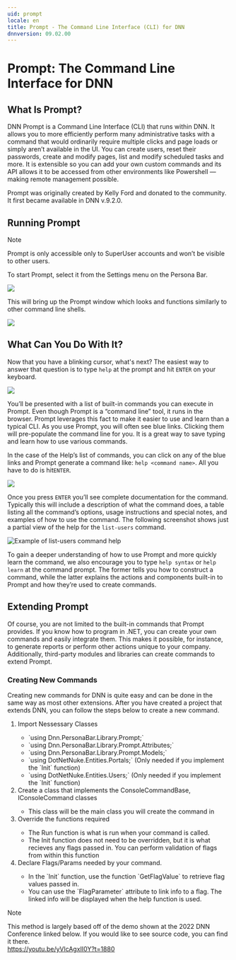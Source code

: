 ```yaml
---
uid: prompt
locale: en
title: Prompt - The Command Line Interface (CLI) for DNN
dnnversion: 09.02.00
---
```


# Prompt: The Command Line Interface for DNN

## What Is Prompt?
DNN Prompt is a Command Line Interface (CLI) that runs within DNN.  It allows you to more efficiently perform many administrative tasks with a command that would ordinarily require multiple clicks and page loads or simply aren’t available in the UI.  You can create users, reset their passwords, create and modify pages, list and modify scheduled tasks and more. It is extensible so you can add your own custom commands and its API allows it to be accessed from other environments like Powershell — making remote management  possible.

Prompt was originally created by Kelly Ford and donated to the community. It first became available in DNN v.9.2.0.  

## Running Prompt
> [!Note]
> Prompt is only accessible only to SuperUser accounts and won’t be visible to other users.
 
To start Prompt, select it from the Settings menu on the Persona Bar.

![](/images/scr-prompt-pb-start-prompt.png)

This will bring up the Prompt window which looks and functions similarly to other command line shells.

![](/images/scr-prompt-main-window.png)

## What Can You Do With It?
Now that you have a blinking cursor, what's next? The easiest way to answer that question is to type `help` at the prompt and hit `ENTER` on your keyboard. 

![](/images/scr-prompt-help-command.png)

You’ll be presented with a list of built-in commands you can execute in Prompt. Even though Prompt is a “command line” tool, it runs in the browser. Prompt leverages this fact to make it easier to use and learn than a typical CLI. As you use Prompt, you will often see blue links. Clicking them will pre-populate the command line for you. It is a great way to save typing and learn how to use various commands.

In the case of the Help’s list of commands, you can click on any of the blue links and Prompt generate a command like: `help <command name>`. All you have to do is hit`ENTER`.

![](/images/scr-prompt-help-list-users.png)

Once you press `ENTER` you’ll see complete documentation for the command.  Typically this will include a description of what the command does, a table listing all the command’s options, usage instructions and special notes, and examples of how to use the command. The following screenshot shows just a partial view of the help for the `list-users` command.

![Example of list-users command help](/images/scr-prompt-list-users-help-detail.png "Example of detailed help for the list-users command")

To gain a deeper understanding of how to use Prompt and more quickly learn the command, we also encourage you to type `help syntax` or `help learn` at the command prompt. The former tells you how to construct a command, while the latter explains the actions and components built-in to Prompt and how they’re used to create commands.

## Extending Prompt
Of course, you are not limited to the built-in commands that Prompt provides.  If you know how to program in .NET, you can create your own commands and easily integrate them. This makes it possible, for instance, to generate reports or perform other actions unique to your company. Additionally, third-party modules and libraries can create commands to extend Prompt.  

### Creating New Commands
Creating new commands for DNN is quite easy and can be done in the same way as most other extensions. After you have created a project that extends DNN, you can follow the steps below to create a new command.
<ol>
 <li> Import Nessessary Classes </li>
  <ul>
    <li>`using Dnn.PersonaBar.Library.Prompt;`</li>
    <li>`using Dnn.PersonaBar.Library.Prompt.Attributes;`</li>
    <li>`using Dnn.PersonaBar.Library.Prompt.Models;`</li>
    <li>`using DotNetNuke.Entities.Portals;`  (Only needed if you implement the `Init` function)</li>
    <li>`using DotNetNuke.Entities.Users;` (Only needed if you implement the `Init` function)</li>
 </ul>
 <li> Create a class that implements the ConsoleCommandBase, IConsoleCommand classes </li>
 <ul>
  <li> This class will be the main class you will create the command in</li>
 </ul>
 <li> Override the functions required </li>
 <ul>
    <li> The Run function is what is run when your command is called. </li>
    <li> The Init function does not need to be overridden, but it is what recieves any flags passed in. You can perform validation of flags from within this function </li>
 </ul>
 <li>Declare Flags/Params needed by your command.</li>
 <ul>
    <li>In the `Init` function, use the function `GetFlagValue` to retrieve flag values passed in.</li>
    <li>You can use the `FlagParameter` attribute to link info to a flag. The linked info will be displayed when the help function is used.</li>
 </ul>
</ol>

> [!Note]
> This method is largely based off of the demo shown at the 2022 DNN Conference linked below. If you would like to see source code, you can find it there.<br>
> https://youtu.be/yVlcAgxII0Y?t=1880
